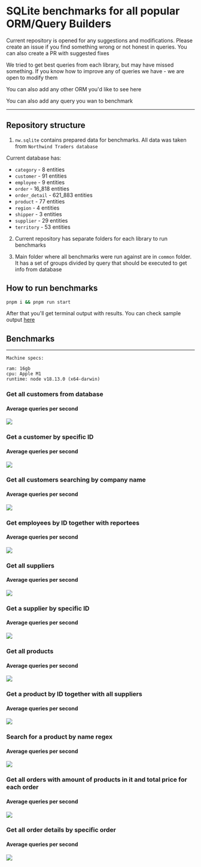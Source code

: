 # SQLite benchmarks for all popular ORM/Query Builders

Current repository is opened for any suggestions and modifications. Please create an issue if you find something wrong or not honest in queries. You can also create a PR with suggested fixes

We tried to get best queries from each library, but may have missed something. If you know how to improve any of queries we have - we are open to modify them

You can also add any other ORM you'd like to see here

You can also add any query you wan to benchmark

---

## Repository structure

1. `nw.sqlite` contains prepared data for benchmarks. All data was taken from `Northwind Traders database`

Current database has:

- `category` - 8 entities
- `customer` - 91 entities
- `employee` - 9 entities
- `order` - 16_818 entities
- `order_detail` - 621_883 entities
- `product` - 77 entities
- `region` - 4 entities
- `shipper` - 3 entities
- `supplier` - 29 entities
- `territory` - 53 entities

2. Current repository has separate folders for each library to run benchmarks

3. Main folder where all benchmarks were run against are in `common` folder. It has a set of groups divided by query that should be executed to get info from database

## How to run benchmarks

```bash
pnpm i && pnpm run start
```

After that you'll get terminal output with results. You can check sample output [here](./output.md)

## Benchmarks

---

```
Machine specs:

ram: 16gb
cpu: Apple M1
runtime: node v18.13.0 (x64-darwin)
```

### Get all customers from database

#### Average queries per second

![](media/first.png)

### Get a customer by specific ID

#### Average queries per second

![](media/second.png)

### Get all customers searching by company name

#### Average queries per second

![](media/three.png)

### Get employees by ID together with reportees

#### Average queries per second

![](media/five.png)

### Get all suppliers

#### Average queries per second

![](media/six.png)

### Get a supplier by specific ID

#### Average queries per second

![](media/seven.png)

### Get all products

#### Average queries per second

![](media/eight.png)

### Get a product by ID together with all suppliers

#### Average queries per second

![](media/nine.png)

### Search for a product by name regex

#### Average queries per second

![](media/ten.png)

### Get all orders with amount of products in it and total price for each order

#### Average queries per second

![](media/eleven.png)

### Get all order details by specific order

#### Average queries per second

![](media/twelve.png)
